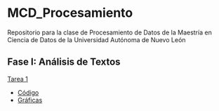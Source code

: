 # MCD_Procesamiento
Repositorio para la clase de Procesamiento de Datos de la Maestría en Ciencia de Datos de la Universidad Autónoma de Nuevo León

## Fase I: Análisis de Textos

[Tarea 1]()
  * [Código]()
  * [Gráficas]()
